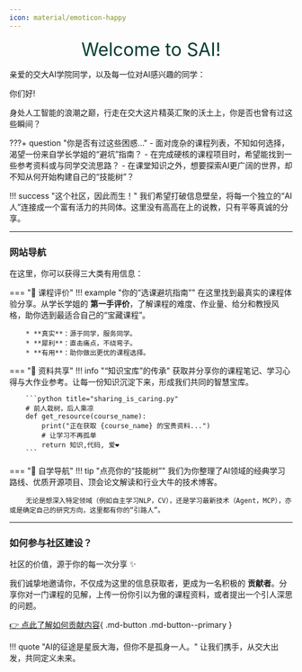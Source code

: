 ```yaml
---
icon: material/emoticon-happy
---
```


<p align="center">
  <span style="font-size:32px; color:#023c31;">Welcome to SAI!</span>
</p>

亲爱的交大AI学院同学，以及每一位对AI感兴趣的同学：

你们好!



身处人工智能的浪潮之巅，行走在交大这片精英汇聚的沃土上，你是否也曾有过这些瞬间？

???+ question "你是否有过这些困惑..."
    - 面对庞杂的课程列表，不知如何选择，渴望一份来自学长学姐的“避坑”指南？
    - 在完成硬核的课程项目时，希望能找到一些参考资料或与同学交流思路？
    - 在课堂知识之外，想要探索AI更广阔的世界，却不知从何开始构建自己的“技能树”？

!!! success "这个社区，因此而生！"
    我们希望打破信息壁垒，将每一个独立的“AI人”连接成一个富有活力的共同体。这里没有高高在上的说教，只有平等真诚的分享。

---

### 网站导航
在这里，你可以获得三大类有用信息：

=== "📖 课程评价"
    !!! example "你的“选课避坑指南”"
        在这里找到最真实的课程体验分享。从学长学姐的 **第一手评价**，了解课程的难度、作业量、给分和教授风格，助你选到最适合自己的“宝藏课程”。

        * **真实**：源于同学，服务同学。
        * **犀利**：直击痛点，不绕弯子。
        * **有用**：助你做出更优的课程选择。

=== "🧠 资料共享"
    !!! info "“知识宝库”的传承"
        获取并分享你的课程笔记、学习心得与大作业参考。让每一份知识沉淀下来，形成我们共同的智慧宝库。

        ```python title="sharing_is_caring.py"
        # 前人栽树，后人乘凉
        def get_resource(course_name):
            print("正在获取 {course_name} 的宝贵资料...")
            # 让学习不再孤单
            return 知识,代码, 爱❤️
        ```

=== "🧭 自学导航"
    !!! tip "点亮你的“技能树”"
        我们为你整理了AI领域的经典学习路线、优质开源项目、顶会论文解读和行业大牛的技术博客。

        无论是想深入特定领域（例如自主学习NLP，CV），还是学习最新技术（Agent，MCP），亦或是确定自己的研究方向，这里都有你的“引路人”。

---

### 如何参与社区建设？
社区的价值，源于你的每一次分享 :sparkles:

我们诚挚地邀请你，不仅成为这里的信息获取者，更成为一名积极的 **贡献者**。分享你对一门课程的见解，上传一份你引以为傲的课程资料，或者提出一个引人深思的问题。

[👉 点此了解如何贡献内容](https://sjtu-sai.github.io/SAI-Community/contributions/hello_world/){ .md-button .md-button--primary }

!!! quote "AI的征途是星辰大海，但你不是孤身一人。"
    让我们携手，从交大出发，共同定义未来。

